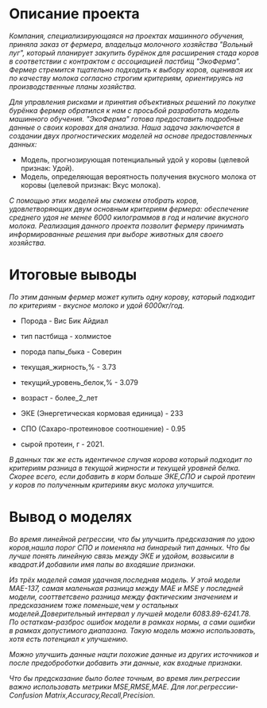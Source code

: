 # Описание проекта

*Компания, специализирующаяся на проектах машинного обучения, приняла заказ от фермера, владельца молочного хозяйства "Вольный луг", который планирует закупить бурёнок для расширения стада коров в соответствии с контрактом с ассоциацией пастбищ "ЭкоФерма". Фермер стремится тщательно подходить к выбору коров, оценивая их по качеству молока согласно строгим критериям, ориентируясь на производственные планы хозяйства.*

*Для управления рисками и принятия объективных решений по покупке бурёнка фермер обратился к нам с просьбой разработать модель машинного обучения. "ЭкоФерма" готова предоставить подробные данные о своих коровах для анализа. Наша задача заключается в создании двух прогностических моделей на основе предоставленных данных:*

 - Модель, прогнозирующая потенциальный удой у коровы (целевой признак: Удой).
 - Модель, определяющая вероятность получения вкусного молока от коровы (целевой признак: Вкус молока).

*С помощью этих моделей мы сможем отобрать коров, удовлетворяющих двум основным критериям фермера: обеспечение среднего удоя не менее 6000 килограммов в год и наличие вкусного молока. Реализация данного проекта позволит фермеру принимать информированные решения при выборе животных для своего хозяйства.*

# Итоговые выводы

*По этим данным фермер может купить одну корову, каторый подходит по критериям - вкусное молоко и удой 6000кг/год.*

 - Порода - Вис Бик Айдиал

 - тип пастбища - холмистое

 - порода папы_быка - Соверин

 - текущая_жирность,% - 3.73

 - текущий_уровень_белок,% - 3.079

 - возраст - более_2_лет

 - ЭКЕ (Энергетическая кормовая единица) - 233

 - СПО (Сахаро-протеиновое соотношение) - 0.95

 - сырой протеин, г - 2021.

*В данных так же есть идентичное случая корова который подходит по критериям разница в текущой жирности и текущей уровней белка. Скорее всего, если добавить в корм больше ЭКЕ,СПО и сырой протеин у коров по полученным критериям вкус молока улучшится.*

# Вывод о моделях

*Во время линейной регрессии, что бы улучшить предсказания по удою коров,нашла порог СПО и поменяла на бинареый тип данных. Что бы лучше понять линейную связь между ЭКЕ и удойом, возвысили в квадрат.И добавили имя папы во входяшие признаки.*

*Из трёх моделей самая удачная,последняя модель. У этой модели МАЕ-137, самая маленькая разница между MAE и MSE у последней модели, сооттветсвено разница между фактическим значением и предсказанием тоже поменьше,чем у остальных моделей.Доверительный интервал у лучшей модели 6083.89-6241.78. По остаткам-разброс ошибок модели в рамках нормы, а сами ошибки в рамках допустимого диапазона. Такую модель можно использовать, хотя есть потенциал к улучшению.*

*Можно улучшить данные нацти похожие данные из других источников и после предоброботки добавить эти данные, как входные признаки.*

*Что бы предсказание было более точным, во время лин.регрессии важно использовать метрики MSE,RMSE,MAE. Для лог.регрессии-Confusion Matrix,Accuracy,Recall,Precision.*
